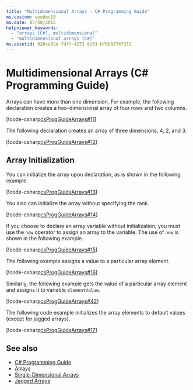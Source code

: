 ```yaml
---
title: "Multidimensional Arrays - C# Programming Guide"
ms.custom: seodec18
ms.date: 07/20/2015
helpviewer_keywords: 
  - "arrays [C#], multidimensional"
  - "multidimensional arrays [C#]"
ms.assetid: 020ce02e-7dff-4273-8e53-bf0b33747232
---
```

# Multidimensional Arrays (C# Programming Guide)

Arrays can have more than one dimension. For example, the following declaration creates a two-dimensional array of four rows and two columns.  
  
 [!code-csharp[csProgGuideArrays#11](../../../csharp/programming-guide/arrays/codesnippet/CSharp/multidimensional-arrays_1.cs)]  
  
 The following declaration creates an array of three dimensions, 4, 2, and 3.  
  
 [!code-csharp[csProgGuideArrays#12](../../../csharp/programming-guide/arrays/codesnippet/CSharp/multidimensional-arrays_2.cs)]  
  
## Array Initialization

 You can initialize the array upon declaration, as is shown in the following example.  
  
 [!code-csharp[csProgGuideArrays#13](../../../csharp/programming-guide/arrays/codesnippet/CSharp/multidimensional-arrays_3.cs)]  
  
 You also can initialize the array without specifying the rank.  
  
 [!code-csharp[csProgGuideArrays#14](../../../csharp/programming-guide/arrays/codesnippet/CSharp/multidimensional-arrays_4.cs)]  
  
 If you choose to declare an array variable without initialization, you must use the `new` operator to assign an array to the variable. The use of `new` is shown in the following example.  
  
 [!code-csharp[csProgGuideArrays#15](../../../csharp/programming-guide/arrays/codesnippet/CSharp/multidimensional-arrays_5.cs)]  
  
 The following example assigns a value to a particular array element.  
  
 [!code-csharp[csProgGuideArrays#16](../../../csharp/programming-guide/arrays/codesnippet/CSharp/multidimensional-arrays_6.cs)]  
  
 Similarly, the following example gets the value of a particular array element and assigns it to variable `elementValue`.  
  
 [!code-csharp[csProgGuideArrays#42](../../../csharp/programming-guide/arrays/codesnippet/CSharp/multidimensional-arrays_7.cs)]  
  
 The following code example initializes the array elements to default values (except for jagged arrays).  
  
 [!code-csharp[csProgGuideArrays#17](../../../csharp/programming-guide/arrays/codesnippet/CSharp/multidimensional-arrays_8.cs)]  
  
## See also

- [C# Programming Guide](../../../csharp/programming-guide/index.md)  
- [Arrays](../../../csharp/programming-guide/arrays/index.md)  
- [Single-Dimensional Arrays](../../../csharp/programming-guide/arrays/single-dimensional-arrays.md)  
- [Jagged Arrays](../../../csharp/programming-guide/arrays/jagged-arrays.md)
